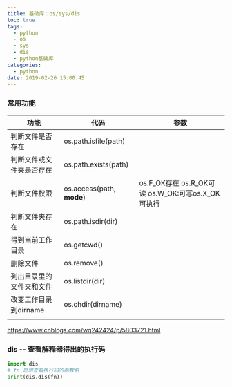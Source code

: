 ```yaml
---
title: 基础库：os/sys/dis
toc: true
tags:
  - python
  - os
  - sys
  - dis
  - python基础库
categories:
  - python
date: 2019-02-26 15:00:45
---
```
















### 常用功能

| 功能             | 代码                        | 参数                                       |
| -------------- | ------------------------- | ---------------------------------------- |
| 判断文件是否存在       | os.path.isfile(path)      |                                          |
| 判断文件或文件夹是否存在   | os.path.exists(path)      |                                          |
| 判断文件权限         | os.access(path, **mode**) | os.F_OK存在  os.R_OK可读 os.W_OK:可写os.X_OK可执行 |
| 判断文件夹存在        | os.path.isdir(dir)        |                                          |
| 得到当前工作目录       | os.getcwd()               |                                          |
| 删除文件           | os.remove()               |                                          |
| 列出目录里的文件夹和文件   | os.listdir(dir)           |                                          |
| 改变工作目录到dirname | os.chdir(dirname)         |                                          |
|                |                           |                                          |

https://www.cnblogs.com/wq242424/p/5803721.html



### dis -- 查看解释器得出的执行码

```python
import dis
# fn 是想查看执行码的函数名
print(dis.dis(fn))
```




